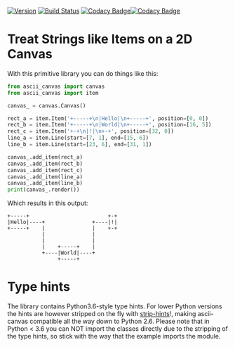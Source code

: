 [![Version](https://img.shields.io/pypi/v/ascii_canvas.svg)](https://pypi.org/project/ascii_canvas/)
[![Build Status](https://travis-ci.org/PaulSchweizer/ascii-canvas.svg?branch=master)](https://travis-ci.org/PaulSchweizer/ascii-canvas) [![Codacy Badge](https://api.codacy.com/project/badge/Grade/1e97852797d14c679d7c89337b022c92)](https://www.codacy.com/app/paulschweizer/ascii-canvas?utm_source=github.com&amp;utm_medium=referral&amp;utm_content=PaulSchweizer/ascii-canvas&amp;utm_campaign=Badge_Grade)[![Codacy Badge](https://api.codacy.com/project/badge/Coverage/1e97852797d14c679d7c89337b022c92)](https://www.codacy.com/app/paulschweizer/ascii-canvas?utm_source=github.com&utm_medium=referral&utm_content=PaulSchweizer/ascii-canvas&utm_campaign=Badge_Coverage)


# Treat Strings like Items on a 2D Canvas

With this primitive library you can do things like this:

```python
from ascii_canvas import canvas
from ascii_canvas import item

canvas_ = canvas.Canvas()

rect_a = item.Item('+-----+\n|Hello|\n+-----+', position=[0, 0])
rect_b = item.Item('+-----+\n|World|\n+-----+', position=[16, 5])
rect_c = item.Item('+-+\n|!|\n+-+', position=[32, 0])
line_a = item.Line(start=[7, 1], end=[15, 6])
line_b = item.Line(start=[23, 6], end=[31, 1])

canvas_.add_item(rect_a)
canvas_.add_item(rect_b)
canvas_.add_item(rect_c)
canvas_.add_item(line_a)
canvas_.add_item(line_b)
print(canvas_.render())
```

Which results in this output:

```
+-----+                         +-+
|Hello|----+               +----|!|
+-----+    |               |    +-+
           |               |
           |               |
           |    +-----+    |
           +----|World|----+
                +-----+
```

# Type hints

The library contains Python3.6-style type hints. For lower Python versions the hints are however stripped on the fly with [strip-hints](https://github.com/abarker/strip-hints)!, making ascii-canvas compatible all the way down to Python 2.6.
Please note that in Python < 3.6 you can NOT import the classes directly due to the stripping of the type hints, so stick with the way that the example imports the module.
